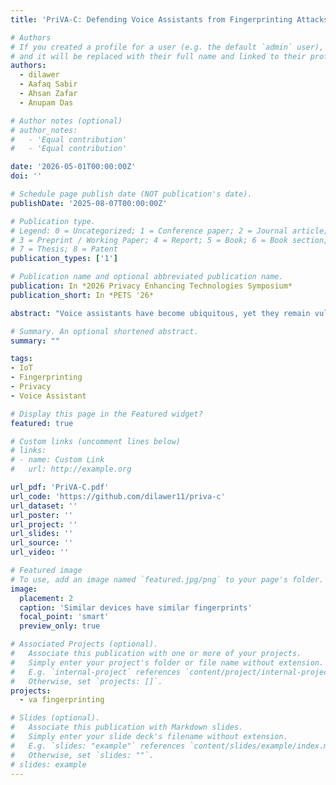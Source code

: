```yaml
---
title: 'PriVA-C: Defending Voice Assistants from Fingerprinting Attacks'

# Authors
# If you created a profile for a user (e.g. the default `admin` user), write the username (folder name) here
# and it will be replaced with their full name and linked to their profile.
authors:
  - dilawer
  - Aafaq Sabir
  - Ahsan Zafar
  - Anupam Das

# Author notes (optional)
# author_notes:
#   - 'Equal contribution'
#   - 'Equal contribution'

date: '2026-05-01T00:00:00Z'
doi: ''

# Schedule page publish date (NOT publication's date).
publishDate: '2025-08-07T00:00:00Z'

# Publication type.
# Legend: 0 = Uncategorized; 1 = Conference paper; 2 = Journal article;
# 3 = Preprint / Working Paper; 4 = Report; 5 = Book; 6 = Book section;
# 7 = Thesis; 8 = Patent
publication_types: ['1']

# Publication name and optional abbreviated publication name.
publication: In *2026 Privacy Enhancing Technologies Symposium*
publication_short: In *PETS '26*

abstract: "Voice assistants have become ubiquitous, yet they remain vulnerable to network traffic fingerprinting attacks that can expose sensitive user information. Existing defenses either impose high overheads or fail against advanced attacks. This paper addresses these issues by introducing and evaluating PriVA-C, a fingerprinting defense mechanism tailored specifically for voice assistants. Unlike prior approaches that treat voice assistant traffic as generic web traffic, we analyze its unique characteristics to design a more effective defense. Our approach prioritizes limiting information leakage rather than targeting specific attack vectors, achieving a significant reduction in attacker accuracy from 89% to 13%. We also propose a more practically deployable version of our defense, which protects only traffic directed to the primary voice assistant domain, reducing attacker accuracy to 19%. We implement a functional prototype using the Alexa SDK, conduct user testing, and assess its performance using real network traffic. Our results demonstrate that our proposed defense effectively mitigates fingerprinting attacks while maintaining low overhead and preserving the user experience"

# Summary. An optional shortened abstract.
summary: ""

tags:
- IoT
- Fingerprinting
- Privacy
- Voice Assistant

# Display this page in the Featured widget?
featured: true

# Custom links (uncomment lines below)
# links:
# - name: Custom Link
#   url: http://example.org

url_pdf: 'PriVA-C.pdf'
url_code: 'https://github.com/dilawer11/priva-c'
url_dataset: ''
url_poster: ''
url_project: ''
url_slides: ''
url_source: ''
url_video: ''

# Featured image
# To use, add an image named `featured.jpg/png` to your page's folder.
image:
  placement: 2
  caption: 'Similar devices have similar fingerprints'
  focal_point: 'smart'
  preview_only: true

# Associated Projects (optional).
#   Associate this publication with one or more of your projects.
#   Simply enter your project's folder or file name without extension.
#   E.g. `internal-project` references `content/project/internal-project/index.md`.
#   Otherwise, set `projects: []`.
projects:
  - va fingerprinting

# Slides (optional).
#   Associate this publication with Markdown slides.
#   Simply enter your slide deck's filename without extension.
#   E.g. `slides: "example"` references `content/slides/example/index.md`.
#   Otherwise, set `slides: ""`.
# slides: example
---
```



